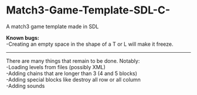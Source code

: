 # Match3-Game-Template-SDL-C-
A match3 game template made in SDL

<strong> Known bugs: <br></strong>
-Creating an empty space in the shape of a T or L will make it freeze.
________________________
There are many things that remain to be done. Notably: <br>
-Loading levels from files (possibly XML) <br>
-Adding chains that are longer than 3 (4 and 5 blocks) <br>
-Adding special blocks like destroy all row or all column <br>
-Adding sounds <br>
